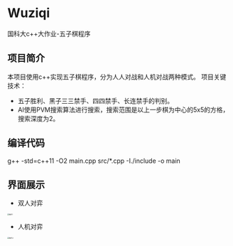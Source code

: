 # Wuziqi
国科大c++大作业-五子棋程序

## 项目简介
本项目使用c++实现五子棋程序，分为人人对战和人机对战两种模式。
项目关键技术：
- 五子胜利、黑子三三禁手、四四禁手、长连禁手的判别。
- AI使用PVM搜索算法进行搜索，搜索范围是以上一步棋为中心的5x5的方格，搜索深度为2。

## 编译代码
g++ -std=c++11 -O2 main.cpp src/*.cpp -I./include -o main

## 界面展示

- 双人对弈

<img src="C:\Data\Git\Wuziqi\pic\图片1.png" alt="图片1" style="zoom:25%;" />

- 人机对弈

<img src="C:\Data\Git\Wuziqi\pic\图片2.png" alt="图片2" style="zoom:25%;" />